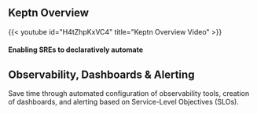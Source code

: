 ## Keptn Overview

{{< youtube id="H4tZhpKxVC4" title="Keptn Overview Video" >}}

#### Enabling SREs to declaratively automate
## Observability, Dashboards & Alerting
Save time through automated configuration of observability tools, creation of dashboards, and alerting based on Service-Level Objectives (SLOs).